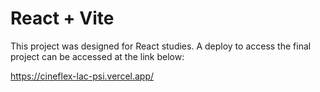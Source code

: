 # React + Vite

This project was designed for React studies. A deploy to access the final project can be accessed at the link below:

https://cineflex-lac-psi.vercel.app/